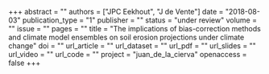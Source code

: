 +++
abstract = ""
authors = ["JPC Eekhout", "J de Vente"]
date = "2018-08-03"
publication_type = "1"
publisher = ""
status = "under review"
volume = ""
issue = ""
pages = ""
title = "The implications of bias-correction methods and climate model ensembles on soil erosion projections under climate change"
doi = ""
url_article = ""
url_dataset = ""
url_pdf = ""
url_slides = ""
url_video = ""
url_code = ""
project = "juan_de_la_cierva"
openaccess = false
+++